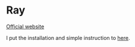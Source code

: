 # Ray

[Official website](https://docs.ray.io/en/latest/index.html)

I put the installation and simple instruction to [here](https://github.com/chiehpower/Python_demonstration/tree/master/Pytorch_ray).